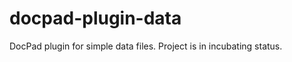 docpad-plugin-data
==================

DocPad plugin for simple data files. Project is in incubating status.
